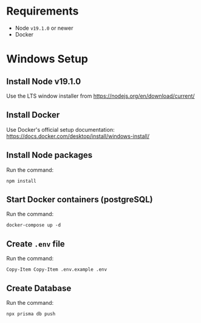 # Requirements
- Node `v19.1.0` or newer
- Docker

# Windows Setup

## Install Node v19.1.0

Use the LTS window installer from https://nodejs.org/en/download/current/

## Install Docker

Use Docker's official setup documentation: https://docs.docker.com/desktop/install/windows-install/

## Install Node packages

Run the command:
```
npm install
```

## Start Docker containers (postgreSQL)

Run the command:
```
docker-compose up -d
```

## Create `.env` file

Run the command:
```
Copy-Item Copy-Item .env.example .env
```

## Create Database

Run the command:
```
npx prisma db push
```
